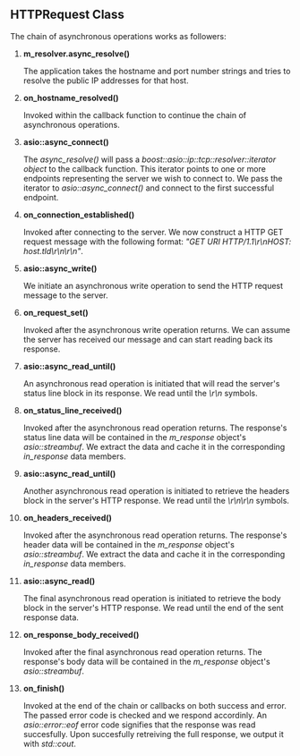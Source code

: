 ## HTTPRequest Class

The chain of asynchronous operations works as followers:

1.  **m_resolver.async_resolve()**

     The application takes the hostname and port number strings and tries to resolve the public IP addresses for that host.

2.  **on_hostname_resolved()**

     Invoked within the callback function to continue the chain of asynchronous operations.

3.  **asio::async_connect()**

     The _async_resolve()_ will pass a _boost::asio::ip::tcp::resolver::iterator object_ to the callback function. This iterator points to one or more endpoints representing the server we wish to connect to. We pass the iterator to _asio::async_connect()_ and connect to the first successful endpoint.

4.  **on_connection_established()**

     Invoked after connecting to the server. We now construct a HTTP GET request message with the following format: _"GET URI HTTP/1.1\r\nHOST: host.tld\r\n\r\n"_.

5.  **asio::async_write()**

     We initiate an asynchronous write operation to send the HTTP request message to the server.

6.  **on_request_set()**

     Invoked after the asynchronous write operation returns. We can assume the server has received our message and can start reading back its response.

7.  **asio::async_read_until()**

     An asynchronous read operation is initiated that will read the server's status line block in its response. We read until the _\r\n_ symbols.

8.  **on_status_line_received()**

     Invoked after the asynchronous read operation returns. The response's status line data will be contained in the _m_response_ object's _asio::streambuf_. We extract the data and cache it in the corresponding _in_response_ data members.

9.  **asio::async_read_until()**

     Another asynchronous read operation is initiated to retrieve the headers block in the server's HTTP response. We read until the _\r\n\r\n_ symbols.

10.  **on_headers_received()**

     Invoked after the asynchronous read operation returns. The response's header data will be contained in the _m_response_ object's _asio::streambuf_. We extract the data and cache it in the corresponding _in_response_ data members.

11.  **asio::async_read()**

     The final asynchronous read operation is initiated to retrieve the body block in the server's HTTP response. We read until the end of the sent response data.
 
12.  **on_response_body_received()**

     Invoked after the final asynchronous read operation returns. The response's body data will be contained in the _m_response_ object's _asio::streambuf_. 

12.  **on_finish()**

     Invoked at the end of the chain or callbacks on both success and error. The passed error code is checked and we respond accordinly. An _asio::error::eof_ error code signifies that the response was read succesfully. Upon succesfully retreiving the full response, we output it with _std::cout_.